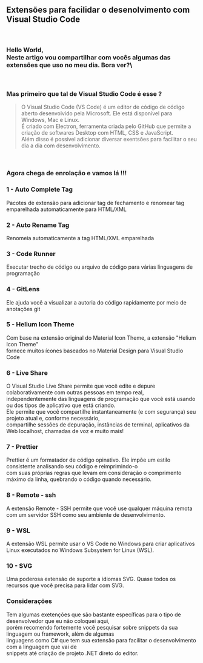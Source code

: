 ## Extensões para facilidar o desenolvimento com Visual Studio Code

</br>

### Hello World, </br> Neste artigo vou compartilhar com vocês algumas das extensões que uso no meu dia. Bora ver?\

</br>

### Mas primeiro que tal de Visual Studio Code é esse ?

> O Visual Studio Code (VS Code) é um editor de código de código aberto desenvolvido pela Microsoft.
> Ele está disponível para Windows, Mac e Linux. </br> É criado com Electron, ferramenta criada pelo GitHub que permite a criação de softwares Desktop com HTML, CSS e JavaScript. </br> Além disso é possivel adicionar diversar exentsões para facilitar o seu dia a dia com desenvolvimento.

</br>

### Agora chega de enrolação e vamos lá !!!

### 1 - Auto Complete Tag

Pacotes de extensão para adicionar tag de fechamento e renomear tag emparelhada automaticamente para HTML/XML </br>

### 2 - Auto Rename Tag

Renomeia automaticamente a tag HTML/XML emparelhada </br>

### 3 - Code Runner

Executar trecho de código ou arquivo de código para várias linguagens de programação </br>

### 4 - GitLens

Ele ajuda você a visualizar a autoria do código rapidamente por meio de anotações git </br>

### 5 - Helium Icon Theme

Com base na extensão original do Material Icon Theme, a extensão "Helium Icon Theme" </br> fornece muitos ícones baseados no Material Design para Visual Studio Code </br>

### 6 - Live Share

O Visual Studio Live Share permite que você edite e depure colaborativamente com outras pessoas em tempo real, </br> independentemente das linguagens de programação que você está usando ou dos tipos de aplicativo que está criando. </br> Ele permite que você compartilhe instantaneamente (e com segurança) seu projeto atual e, conforme necessário, </br> compartilhe sessões de depuração, instâncias de terminal, aplicativos da Web localhost, chamadas de voz e muito mais!

### 7 - Prettier

Prettier é um formatador de código opinativo. Ele impõe um estilo consistente analisando seu código e reimprimindo-o </br> com suas próprias regras que levam em consideração o comprimento máximo da linha, quebrando o código quando necessário.

### 8 - Remote - ssh

A extensão Remote - SSH permite que você use qualquer máquina remota com um servidor SSH como seu ambiente de desenvolvimento.

### 9 - WSL

A extensão WSL permite usar o VS Code no Windows para criar aplicativos Linux executados no Windows Subsystem for Linux (WSL).

### 10 - SVG

Uma poderosa extensão de suporte a idiomas SVG. Quase todos os recursos que você precisa para lidar com SVG.

### Considerações

Tem algumas exetenções que são bastante específicas para o tipo de desenvolvedor que eu não coloquei aqui, </br>
porém recomendo fortemente você pesquisar sobre snippets da sua linguagem ou framework, além de algumas </br>
linguagens como C# que tem sua extensão para facilitar o desenvolvimento com a linguagem que vai de </br>
snippets até criação de projeto .NET direto do editor.

